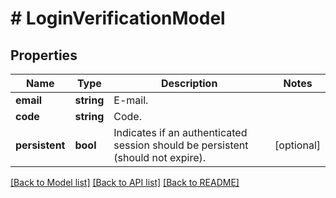 # # LoginVerificationModel

## Properties

Name | Type | Description | Notes
------------ | ------------- | ------------- | -------------
**email** | **string** | E-mail. |
**code** | **string** | Code. |
**persistent** | **bool** | Indicates if an authenticated session should be persistent (should not expire). | [optional]

[[Back to Model list]](../../README.md#models) [[Back to API list]](../../README.md#endpoints) [[Back to README]](../../README.md)
